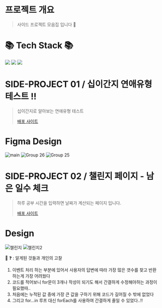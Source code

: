 # 프로젝트 개요
> 사이드 프로젝트 모음집  입니다 🙂
>
# 	📚 Tech Stack 📚

<div>
  <img src="https://img.shields.io/badge/html5-E34F26?style=for-the-badge&logo=html5&logoColor=white"> 
  <img src="https://img.shields.io/badge/css-1572B6?style=for-the-badge&logo=css3&logoColor=white">
  <img src="https://img.shields.io/badge/javascript-F7DF1E?style=for-the-badge&logo=javascript&logoColor=black">
</div>

# SIDE-PROJECT 01 / 십이간지 연애유형 테스트 !!
> 십이간지로 알아보는 연애유형 테스트
>
> [배포 사이트](https://12lovetypetest12.netlify.app)
>

# Figma Design

![main](https://github.com/HongDawww/SIDE-PROJECT-COLLECTION/assets/142575028/91e041de-c462-4f69-93c9-5f4be859ee7c)
![Group 26](https://github.com/HongDawww/SIDE-PROJECT-COLLECTION/assets/142575028/4e31b51e-c0cd-4321-91f0-4bd07f2003b8)
![Group 25](https://github.com/HongDawww/SIDE-PROJECT-COLLECTION/assets/142575028/d6cc34fa-b973-4c89-b33f-78a4d538179c)


# SIDE-PROJECT 02 / 챌린지 페이지 - 남은 일수 체크
> 하루 공부 시간을 입력하면 날짜가 계산되는 페이지 입니다.
>
> [배포 사이트](https://hongdawww.github.io/challenge-page/callenge-page/index.html)
# Design

![챌린지](https://github.com/HongDawww/SIDE-PROJECT-COLLECTION/assets/142575028/30ae2af8-fd47-4d3b-bd82-9de97eed90f7)
![챌린지2](https://github.com/HongDawww/SIDE-PROJECT-COLLECTION/assets/142575028/48f14377-489f-4657-94dc-6fc62b11206b)


 🤔 ❓ : 알게된 것들과 개인의 고찰

 1. 이벤트 처리 하는 부분에 있어서 사용자의 답변에 따라 가장 많은 갯수를 찾고 반환 하는게 가장 어려웠다
 2. 코드를 적어보니 for문이 3개나 작성이 되기도 해서 간결하게 수정해야하는 과정이 필요했따..
 3. 처음에는 누적된 값 중에 가장 큰 값을 구하기 위해 코드가 길어질 수 밖에 없었다
 4. 그리고 for...in 루프 대신 forEach를 사용하여 간결하게 줄일 수 있었다..!!


